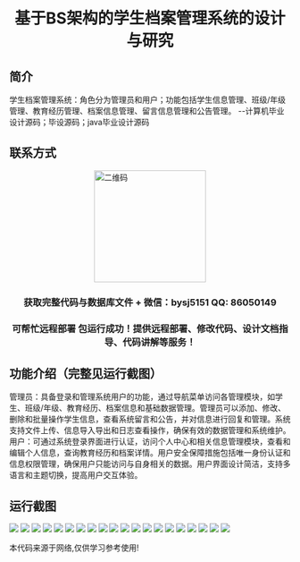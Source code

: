<p><h1 align="center">基于BS架构的学生档案管理系统的设计与研究</h1></p>

## 简介
学生档案管理系统：角色分为管理员和用户；功能包括学生信息管理、班级/年级管理、教育经历管理、档案信息管理、留言信息管理和公告管理。    --计算机毕业设计源码；毕设源码；java毕业设计源码


## 联系方式
<img src="https://bs-1329754181.cos.ap-shanghai.myqcloud.com/wx.jpg" alt="二维码" style="display: block; margin: 0 auto;" width="200px">
<p><h3 align="center">获取完整代码与数据库文件 + 微信：bysj5151 QQ: 86050149</h3></p>
<p><h3 align="center">可帮忙远程部署 包运行成功！提供远程部署、修改代码、设计文档指导、代码讲解等服务！</h3></p>

## 功能介绍（完整见运行截图）
管理员：具备登录和管理系统用户的功能，通过导航菜单访问各管理模块，如学生、班级/年级、教育经历、档案信息和基础数据管理。管理员可以添加、修改、删除和批量操作学生信息，查看系统留言和公告，并对信息进行回复和管理。系统支持文件上传、信息导入导出和日志查看操作，确保有效的数据管理和系统维护。  
用户：可通过系统登录界面进行认证，访问个人中心和相关信息管理模块，查看和编辑个人信息，查询教育经历和档案详情。用户安全保障措施包括唯一身份认证和信息权限管理，确保用户只能访问与自身相关的数据。用户界面设计简洁，支持多语言和主题切换，提高用户交互体验。


## 运行截图
![](https://bs-1329754181.cos.ap-shanghai.myqcloud.com/ssm/StudentProfileManagementSystemBasedOnBSArchitecture/img/001.jpg)
![](https://bs-1329754181.cos.ap-shanghai.myqcloud.com/ssm/StudentProfileManagementSystemBasedOnBSArchitecture/img/002.jpg)
![](https://bs-1329754181.cos.ap-shanghai.myqcloud.com/ssm/StudentProfileManagementSystemBasedOnBSArchitecture/img/003.jpg)
![](https://bs-1329754181.cos.ap-shanghai.myqcloud.com/ssm/StudentProfileManagementSystemBasedOnBSArchitecture/img/004.jpg)
![](https://bs-1329754181.cos.ap-shanghai.myqcloud.com/ssm/StudentProfileManagementSystemBasedOnBSArchitecture/img/005.jpg)
![](https://bs-1329754181.cos.ap-shanghai.myqcloud.com/ssm/StudentProfileManagementSystemBasedOnBSArchitecture/img/006.jpg)
![](https://bs-1329754181.cos.ap-shanghai.myqcloud.com/ssm/StudentProfileManagementSystemBasedOnBSArchitecture/img/007.jpg)
![](https://bs-1329754181.cos.ap-shanghai.myqcloud.com/ssm/StudentProfileManagementSystemBasedOnBSArchitecture/img/008.jpg)
![](https://bs-1329754181.cos.ap-shanghai.myqcloud.com/ssm/StudentProfileManagementSystemBasedOnBSArchitecture/img/009.jpg)
![](https://bs-1329754181.cos.ap-shanghai.myqcloud.com/ssm/StudentProfileManagementSystemBasedOnBSArchitecture/img/010.jpg)
![](https://bs-1329754181.cos.ap-shanghai.myqcloud.com/ssm/StudentProfileManagementSystemBasedOnBSArchitecture/img/011.jpg)
![](https://bs-1329754181.cos.ap-shanghai.myqcloud.com/ssm/StudentProfileManagementSystemBasedOnBSArchitecture/img/012.jpg)
![](https://bs-1329754181.cos.ap-shanghai.myqcloud.com/ssm/StudentProfileManagementSystemBasedOnBSArchitecture/img/013.jpg)
![](https://bs-1329754181.cos.ap-shanghai.myqcloud.com/ssm/StudentProfileManagementSystemBasedOnBSArchitecture/img/014.jpg)
![](https://bs-1329754181.cos.ap-shanghai.myqcloud.com/ssm/StudentProfileManagementSystemBasedOnBSArchitecture/img/015.jpg)
![](https://bs-1329754181.cos.ap-shanghai.myqcloud.com/ssm/StudentProfileManagementSystemBasedOnBSArchitecture/img/016.jpg)
![](https://bs-1329754181.cos.ap-shanghai.myqcloud.com/ssm/StudentProfileManagementSystemBasedOnBSArchitecture/img/017.jpg)
![](https://bs-1329754181.cos.ap-shanghai.myqcloud.com/ssm/StudentProfileManagementSystemBasedOnBSArchitecture/img/018.jpg)
![](https://bs-1329754181.cos.ap-shanghai.myqcloud.com/ssm/StudentProfileManagementSystemBasedOnBSArchitecture/img/019.jpg)
![](https://bs-1329754181.cos.ap-shanghai.myqcloud.com/ssm/StudentProfileManagementSystemBasedOnBSArchitecture/img/020.jpg)

<p>本代码来源于网络,仅供学习参考使用!</p>
